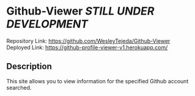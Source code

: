 # Github-Viewer *STILL UNDER DEVELOPMENT*
Repository Link: https://github.com/WesleyTejeda/Github-Viewer<br>
Deployed Link: https://github-profile-viewer-v1.herokuapp.com/
## Description
This site allows you to view information for the specified Github account searched.

